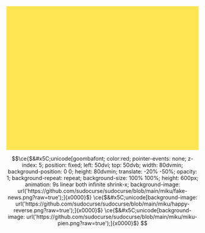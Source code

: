 
<div style="box-sizing:border-box;position:relative;width:100%;aspect-ratio:4/3;overflow:hidden;background:#ffe552"><!--ps=2-->
<div style="box-sizing:border-box;width:100%;height:100%;background:url(https://staging.cohostcdn.org/attachment/8cd49db5-a27b-4511-ac2d-9275caf46100/miku-pien.png)center center no-repeat;background-size:cover;position:absolute;top:0;left:5%;z-index:1"></div>
<div style="box-sizing:border-box;position:absolute;z-index:5;top:0;left:-100%;width:100%;height:100%;background:url(https://staging.cohostcdn.org/attachment/b1216da6-382c-4fe3-9905-1b5cbe74925b/fake-news.png)center center no-repeat;background-size:cover;animation:1s spin cubic-bezier(0,1,1,0) infinite;transform:translateX(200%);pointer-events:none"></div>
<div style="box-sizing:border-box;position:absolute;z-index:2;top:0;left:50%;width:50%;height:100%;background:url(https://staging.cohostcdn.org/attachment/2d54cf62-f516-4626-96ad-05ab4e8f104b/happy-reverse.png)top center no-repeat;animation:2s spin cubic-bezier(0,1,0,1) infinite;animation-direction:alternate;transform:translateY(-100%);background-size:contain"></div>
<div style="box-sizing:border-box;position:absolute;z-index:3;top:-50%;left:100%;background:url(https://staging.cohostcdn.org/attachment/63c9ecbf-af9d-4769-9cb1-e3bea1431268/luka-spin.gif)center center no-repeat;background-size:cover;width:50%;height:50%;animation:3s spin linear infinite;transform:translateY(300%) translateX(-300%)"></div>
<div style="box-sizing:border-box;pointer-events:none;position:absolute;z-index:4;animation:0.2s spin ease-out infinite;transform-origin:0 100%;transform:scale(1,0.85);left:0;bottom:0;background:url(https://staging.cohostcdn.org/attachment/018afd12-2cd0-4131-a5f9-cadb9b0cc67b/rin-happy.png)center bottom no-repeat;background-size:contain;width:128px;height:35%"></div>
<div style="box-sizing:border-box;pointer-events:none;position:absolute;z-index:4;animation:0.2s spin ease-out infinite;transform-origin:0 100%;transform:scale(1,0.85);right:0;bottom:0;background:url(https://staging.cohostcdn.org/attachment/579a12c4-f077-45fe-904c-ead664d074f9/miku-happy.png)center bottom no-repeat;background-size:contain;width:201px;height:35%"></div>  
<div style="box-sizing:border-box;position:absolute;z-index:3;top:38%;right:-5%;background:url(https://staging.cohostcdn.org/attachment/70a6b78f-ef7e-4c2f-9bc2-6e407537af8d/miku-arms.gif)center center no-repeat;cursor:url(https://staging.cohostcdn.org/attachment/5146e287-2677-4aca-b1d3-2f84a6d5311b/miku-arms-compressed.png),auto;background-size:cover;width:35%;height:35%"></div>
<div style="box-sizing:border-box;cursor:pointer;top:-5%;left:-15%;position:absolute;width:50%;height:50%;z-index:2;transform:rotate(60deg)">
  <details style="position:relative;overflow:hidden;width:100%;height:100%;top:0;left:0;box-sizing:border-box">
  <summary style="list-style:none;position:absolute;inset:0;z-index:1;box-sizing:border-box"><div style="box-sizing:border-box;position:absolute;z-index:5;top:0;left:0;width:100%;height:100%;background:url(https://staging.cohostcdn.org/attachment/cd06584f-f4d1-4deb-a0df-0ad00750c21f/miku-case-closed.png)center center no-repeat;background-size:cover"></div></summary> 
  <div style="position:absolute;inset:0;z-index:2;pointer-events:none;box-sizing:border-box"> 
    <div style="box-sizing:border-box;position:absolute;z-index:10;top:0;left:0;width:100%;height:100%;background:url(https://staging.cohostcdn.org/attachment/661ac112-9108-4744-8634-dca64ea7ac3f/miku-case-open.png)center center no-repeat;background-size:cover"></div> 
  </div>
  </details>
</div>
<div style="box-sizing:border-box;pointer-events:none;position:absolute;z-index:5;top:-25%;left:75%;width:20%;height:20%;animation:5s spin linear infinite reverse;transform:translateY(650%) translateX(-200%)">
  <div style="box-sizing:border-box;width:100%;height:100%;background:url(https://staging.cohostcdn.org/attachment/b2867ed0-852c-4972-b0c2-9ac629f1bc34/luka-taco.png)center center no-repeat;animation:1s spin linear infinite;background-size:contain"></div>
</div>
</div>


```math
\ce{$&#x5C;unicode[goombafont; color:red; pointer-events: none; z-index: 5; position: fixed; left: 50dvi; top: 50dvb; width: 80dvmin; background-position: 0 0; height: 80dvmin; translate: -20% -50%; opacity: 1; background-repeat: repeat; background-size: 100% 100%; height: 600px; animation: 9s linear both infinite shrink-x; background-image: url('https://github.com/sudocurse/sudocurse/blob/main/miku/fake-news.png?raw=true');]{x0000}$}
\ce{$&#x5C;unicode[background-image: url('https://github.com/sudocurse/sudocurse/blob/main/miku/happy-reverse.png?raw=true');]{x0000}$}
\ce{$&#x5C;unicode[background-image: url('https://github.com/sudocurse/sudocurse/blob/main/miku/miku-pien.png?raw=true');]{x0000}$}


